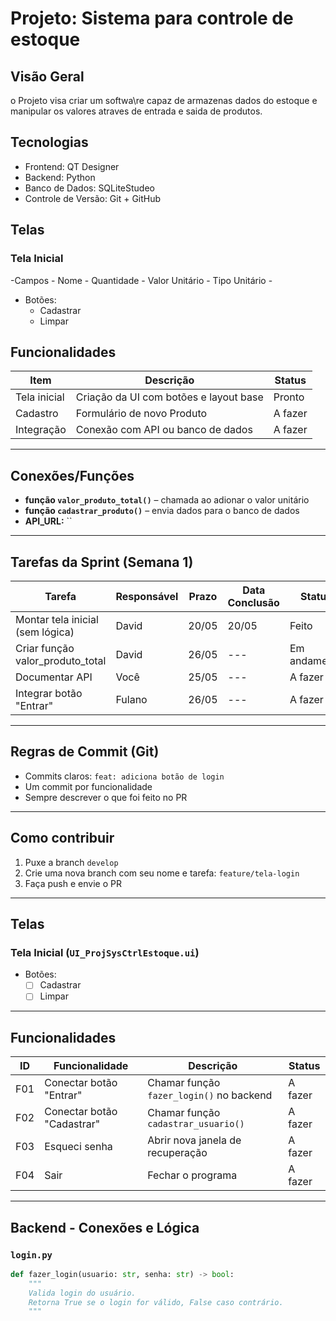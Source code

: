 # Projeto: Sistema para controle de estoque

## Visão Geral
o Projeto visa criar um softwa\re capaz de armazenas dados do estoque e manipular os valores atraves de entrada e saida de produtos.

## Tecnologias
- Frontend: QT Designer
- Backend: Python
- Banco de Dados: SQLiteStudeo
- Controle de Versão: Git + GitHub




## Telas


### Tela Inicial
-Campos
    - Nome
    - Quantidade
    - Valor Unitário
    - Tipo Unitário
    - 

- Botões:
    - Cadastrar
    - Limpar

## Funcionalidades
| Item          | Descrição                                   | Status       |
|---------------|---------------------------------------------|--------------|
| Tela inicial  | Criação da UI com botões e layout base      | Pronto |
| Cadastro      | Formulário de novo Produto                  | A fazer      |
| Integração    | Conexão com API ou banco de dados           | A fazer      |

---

## Conexões/Funções
- **função `valor_produto_total()`** – chamada ao adionar o valor unitário
- **função `cadastrar_produto()`** – envia dados para o banco de dados
- **API_URL:** ``

---

## Tarefas da Sprint (Semana 1)
| Tarefa                            | Responsável | Prazo     | Data Conclusão | Status       |
|-----------------------------------|-------------|-----------|----------------|--------------|
| Montar tela inicial (sem lógica)  | David       | 20/05     | 20/05          | Feito        |
| Criar função valor_produto_total  | David       | 26/05     | ---            | Em andamento |
| Documentar API                    | Você        | 25/05     | ---            | A fazer      |
| Integrar botão "Entrar"           | Fulano      | 26/05     | ---            | A fazer      |

---

## Regras de Commit (Git)
- Commits claros: `feat: adiciona botão de login`
- Um commit por funcionalidade
- Sempre descrever o que foi feito no PR

---

## Como contribuir
1. Puxe a branch `develop`
2. Crie uma nova branch com seu nome e tarefa: `feature/tela-login`
3. Faça push e envie o PR



---

## Telas

### Tela Inicial (`UI_ProjSysCtrlEstoque.ui`)
- Botões:
  - [ ] Cadastrar
  - [ ] Limpar

---

## Funcionalidades

| ID  | Funcionalidade             | Descrição                                               | Status     |
|-----|----------------------------|----------------------------------------------------------|------------|
| F01 | Conectar botão "Entrar"    | Chamar função `fazer_login()` no backend                | A fazer    |
| F02 | Conectar botão "Cadastrar" | Chamar função `cadastrar_usuario()`                     | A fazer    |
| F03 | Esqueci senha              | Abrir nova janela de recuperação                        | A fazer    |
| F04 | Sair                       | Fechar o programa                                       | A fazer    |

---

## Backend - Conexões e Lógica

### `login.py`
```python
def fazer_login(usuario: str, senha: str) -> bool:
    """
    Valida login do usuário.
    Retorna True se o login for válido, False caso contrário.
    """





